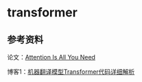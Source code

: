 # transformer

## 参考资料

论文：[Attention Is All You Need](https://arxiv.org/pdf/1706.03762.pdf)

博客1：[机器翻译模型Transformer代码详细解析](https://blog.csdn.net/luoyexuge/article/details/83339334)
